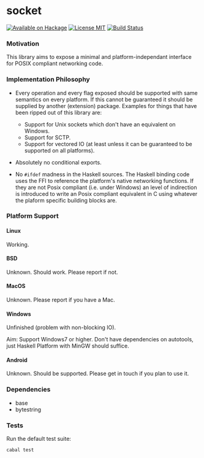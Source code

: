 socket
======

[![Available on Hackage][badge-hackage]][hackage]
[![License MIT][badge-license]][license]
[![Build Status][badge-travis]][travis]

### Motivation

This library aims to expose a minimal and platform-independant interface for
POSIX compliant networking code.

### Implementation Philosophy

  - Every operation and every flag exposed should be supported with same
    semantics on every platform. If this cannot be guaranteed it should
    be supplied by another (extension) package.
    Examples for things that have been ripped out of this library are:
      - Support for Unix sockets which don't have an equivalent on Windows.
      - Support for SCTP.
      - Support for vectored IO (at least unless it can be guaranteed to
        be supported on all platforms).

  - Absolutely no conditional exports.

  - No `#ifdef` madness in the Haskell sources. The Haskell binding code
    uses the FFI to reference the platform's native networking functions.
    If they are not Posix compliant (i.e. under Windows) an level of
    indirection is introduced to write an Posix compliant equivalent in C
    using whatever the plaform specific building blocks are.

### Platform Support

#### Linux

Working.

#### BSD

Unknown. Should work. Please report if not.

#### MacOS

Unknown. Please report if you have a Mac.

#### Windows

Unfinished (problem with non-blocking IO).

Aim: Support Windows7 or higher. Don't have dependencies on autotools, just
Haskell Platform with MinGW should suffice.

#### Android

Unknown. Should be supported. Please get in touch if you plan to use it.

### Dependencies

   - base
   - bytestring

### Tests

Run the default test suite:

```bash
cabal test
```

[badge-travis]: https://img.shields.io/travis/lpeterse/haskell-socket.svg
[travis]: https://travis-ci.org/lpeterse/haskell-socket
[badge-hackage]: https://img.shields.io/hackage/v/socket.svg?dummy
[hackage]: https://hackage.haskell.org/package/socket
[badge-license]: https://img.shields.io/badge/license-MIT-green.svg?dummy
[license]: https://github.com/lpeterse/haskell-socket/blob/master/LICENSE
[issues]: https://github.com/lpeterse/haskell-socket/issues
[Github]: https://github.com/lpeterse/haskell-socket